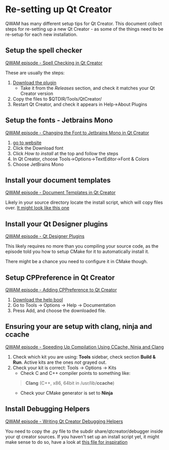 # Re-setting up Qt Creator
QWAM has many different setup tips for Qt Creator. This document collect steps for re-setting up a new Qt Creator - as some of the things need to be re-setup for each new installation.

## Setup the spell checker
[QWAM episode - Spell Checking in Qt Creator](https://www.youtube.com/watch?v=3Dg5u1Mrj0I&list=PL6CJYn40gN6gf-G-o6syFwGrtq3kItEqI&index=9&t=344s)

These are usually the steps:

1. [Download the plugin](https://github.com/CJCombrink/SpellChecker-Plugin)
    * Take it from the *Releases* section, and check it matches your Qt Creator version
2. Copy the files to $QTDIR/Tools/QtCreator/
3. Restart Qt Creator, and check it appears in Help->About Plugins



## Setup the fonts - Jetbrains Mono
[QWAM episode - Changing the Font to Jetbrains Mono in Qt Creator](https://www.youtube.com/watch?v=iBbWbJo4Xpw&list=PL6CJYn40gN6gf-G-o6syFwGrtq3kItEqI&index=13&t=4s)

1. [go to website](https://www.jetbrains.com/lp/mono/)
2. Click the Download font
3. Click _How to install_ at the top and follow the steps
4. In Qt Creator, choose Tools->Options->TextEditor->Font & Colors
5. Choose JetBrains Mono



## Install your document templates
[QWAM episode - Document Templates in Qt Creator](https://www.youtube.com/watch?v=rX2jXRU8Qho&list=PL6CJYn40gN6gf-G-o6syFwGrtq3kItEqI&index=17&t=2s)

Likely in your source directory locate the install script, which will copy files over. [It might look like this one](https://github.com/KDAB/kdabtv/blob/master/Qt-Widgets-and-more/QtCreatorFileTemplates/install)



## Install your Qt Designer plugins
[QWAM episode - Qt Designer Plugins](https://www.youtube.com/watch?v=LGzNWFHUvpM&list=PL6CJYn40gN6gf-G-o6syFwGrtq3kItEqI&index=23&t=174s)

This likely requires no more than you compiling your source code, as the episode told you how to setup CMake for it to automatically install it.

There might be a chance you need to configure it in CMake though.



## Setup CPPreference in Qt Creator
[QWAM episode - Adding CPPreference to Qt Creator](https://www.youtube.com/watch?v=5ELbrOdRM2c&list=PL6CJYn40gN6gf-G-o6syFwGrtq3kItEqI&index=32&t=2s)

1. [Download the help bool](https://en.cppreference.com/w/Cppreference:Archives)
2. Go to Tools -> Options -> Help -> Documentation
3. Press Add, and choose the downloaded file.

## Ensuring your are setup with clang, ninja and ccache
[QWAM episode - Speeding Up Compilation Using CCache, Ninja and Clang](https://www.youtube.com/watch?v=cKedzwAWBC0&list=PL6CJYn40gN6gf-G-o6syFwGrtq3kItEqI&index=33&t=775s)

1. Check which kit you are using: **Tools** sidebar, check section **Build & Run**. Active kits are the ones _not_ grayed out.
2. Check your kit is correct: Tools -> Options -> Kits
    * Check C and C++ compiler points to something like:
    > **Clang** (C++, x86, 64bit in /usr/lib/**ccache**)
    * Check your CMake generator is set to **Ninja**
    
    

    
## Install Debugging Helpers
[QWAM episode - Writing Qt Creator Debugging Helpers](https://www.youtube.com/watch?v=mgBBT7aUNco&list=PL6CJYn40gN6gf-G-o6syFwGrtq3kItEqI&index=39&t=1579s)

You need to copy the .py file to the subdir share/qtcreator/debugger inside your qt creator sources.
If you haven't set up an install script yet, it might make sense to do so, have a look at [this file for inspiration](https://github.com/KDAB/kdabtv/blob/master/Qt-Widgets-and-more/debuggingHelper/install.sh)
    

   
